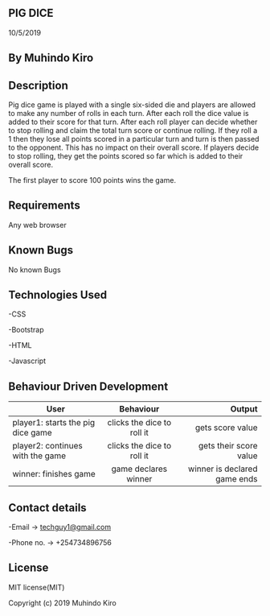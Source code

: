 PIG DICE
---------

10/5/2019


By Muhindo Kiro
----------------

Description
------------

Pig dice game is played with a single six-sided die and players are allowed to make any number of rolls in each turn. After each roll the dice value is added to their score for that turn. After each roll player can decide whether to stop rolling and claim the total turn score or continue rolling. If they roll a 1 then they lose all points scored in a particular turn and turn is then passed to the opponent. This has no impact on their overall score. If players decide to stop rolling, they get the points scored so far which is added to their overall score.

The first player to score 100 points wins the game.


Requirements
--------------

Any web browser


Known Bugs
-----------

No known Bugs


Technologies Used
--------------------

-CSS

-Bootstrap

-HTML

-Javascript


Behaviour Driven Development
-----------------------------

|User        |Behaviour   | Output  |
| ------------- |:-----------:| -----------:|
| player1: starts the pig dice game | clicks the dice to roll it | gets score value |
| player2: continues with the game | clicks the dice to roll it | gets their score value |
| winner: finishes game | game declares winner | winner is declared game ends |

Contact details
----------------

-Email -> techguy1@gmail.com

-Phone no. -> +254734896756


License
--------

MIT license(MIT)


Copyright (c) 2019 Muhindo Kiro
